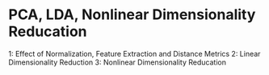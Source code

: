 # PCA, LDA, Nonlinear Dimensionality Reducation
  1: Effect of Normalization, Feature Extraction and Distance Metrics 2: Linear Dimensionality Reduction 3: Nonlinear Dimensionality Reducation

